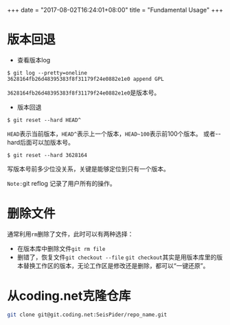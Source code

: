 +++
date = "2017-08-02T16:24:01+08:00"
title =  "Fundamental Usage"
+++
# 版本回退
* 查看版本log
```
$ git log --pretty=oneline
3628164fb26d48395383f8f31179f24e0882e1e0 append GPL
```
`3628164fb26d48395383f8f31179f24e0882e1e0`是版本号。

* 版本回退
```
$ git reset --hard HEAD^
```
`HEAD`表示当前版本，`HEAD^`表示上一个版本，`HEAD~100`表示前100个版本。
或者--hard后面可以加版本号。
```
$ git reset --hard 3628164
```
写版本号前多少位没关系，关键是能够定位到只有一个版本。

`Note:`git reflog 记录了用户所有的操作。

# 删除文件
通常利用`rm`删除了文件，此时可以有两种选择：

* 在版本库中删除文件`git rm file`
* 删错了，恢复文件`git checkout --file`
`git checkout`其实是用版本库里的版本替换工作区的版本，无论工作区是修改还是删除，都可以“一键还原”。

# 从coding.net克隆仓库
```bash
git clone git@git.coding.net:SeisPider/repo_name.git
```
